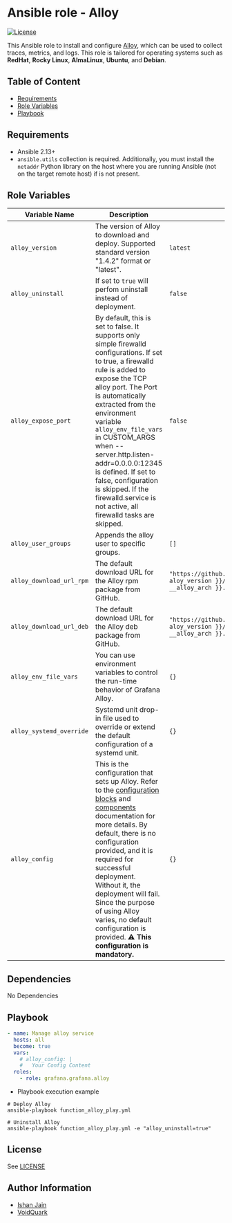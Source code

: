 # Ansible role - Alloy

[![License](https://img.shields.io/github/license/grafana/grafana-ansible-collection)](LICENSE)

This Ansible role to install and configure [Alloy](https://grafana.com/docs/alloy/latest/), which can be used to collect traces, metrics, and logs.
This role is tailored for operating systems such as **RedHat**, **Rocky Linux**, **AlmaLinux**, **Ubuntu**, and **Debian**.

## Table of Content

- [Requirements](#requirements)
- [Role Variables](#role-variables)
- [Playbook](#playbook)

## Requirements

- Ansible 2.13+
- `ansible.utils` collection is required. Additionally, you must install the `netaddr` Python library on the host where you are running Ansible (not on the target remote host) if is not present.

## Role Variables

| Variable Name         | Description                                                          | Default Value                                                       |
|-----------------------|----------------------------------------------------------------------|---------------------------------------------------------------------|
| `alloy_version`             | The version of Alloy to download and deploy. Supported standard version "1.4.2" format or "latest". | `latest` |
| `alloy_uninstall`           | If set to `true` will perfom uninstall instead of deployment. | `false` |
| `alloy_expose_port`         | By default, this is set to false. It supports only simple firewalld configurations. If set to true, a firewalld rule is added to expose the TCP alloy port. The Port is automatically extracted from the environment variable `alloy_env_file_vars` in CUSTOM_ARGS when --server.http.listen-addr=0.0.0.0:12345 is defined. If set to false, configuration is skipped. If the firewalld.service is not active, all firewalld tasks are skipped. | `false` |
| `alloy_user_groups`         | Appends the alloy user to specific groups. | `[]` |
| `alloy_download_url_rpm`    | The default download URL for the Alloy rpm package from GitHub. | `"https://github.com/grafana/alloy/releases/download/v{{ aloy_version }}/alloy-{{ aloy_version }}-1.{{ __alloy_arch }}.rpm"` |
| `alloy_download_url_deb`    | The default download URL for the Alloy deb package from GitHub. | `"https://github.com/grafana/alloy/releases/download/v{{ aloy_version }}/alloy-{{ aloy_version }}-1.{{ __alloy_arch }}.deb"` |
| `alloy_env_file_vars`       | You can use environment variables to control the run-time behavior of Grafana Alloy. | `{}` |
| `alloy_systemd_override`    | Systemd unit drop-in file used to override or extend the default configuration of a systemd unit. | `{}` |
| `alloy_config`              | This is the configuration that sets up Alloy. Refer to the [configuration blocks](https://grafana.com/docs/alloy/latest/reference/config-blocks/) and [components](https://grafana.com/docs/alloy/latest/reference/components/) documentation for more details. By default, there is no configuration provided, and it is required for successful deployment. Without it, the deployment will fail. Since the purpose of using Alloy varies, no default configuration is provided. ⚠️ **This configuration is mandatory.** | `{}` |

## Dependencies

No Dependencies

## Playbook

```yaml
- name: Manage alloy service
  hosts: all
  become: true
  vars:
    # alloy_config: |
    #   Your Config Content
  roles:
    - role: grafana.grafana.alloy
```

- Playbook execution example
```shell
# Deploy Alloy
ansible-playbook function_alloy_play.yml

# Uninstall Alloy
ansible-playbook function_alloy_play.yml -e "alloy_uninstall=true"
```

## License

See [LICENSE](https://github.com/grafana/grafana-ansible-collection/blob/main/LICENSE)

## Author Information

-   [Ishan Jain](https://github.com/ishanjainn)
-   [VoidQuark](https://github.com/voidquark)
